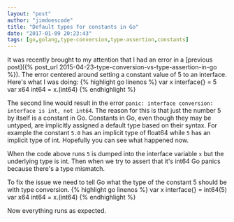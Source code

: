 ```yaml
---
layout: "post"
author: "jimdoescode"
title: "Default types for constants in Go"
date: "2017-01-09 20:23:43"
tags: [go,golang,type-conversion,type-assertion,constants]
---
```


It was recently brought to my attention that I had an error in a [previous post]({% post_url 2015-04-23-type-conversion-vs-type-assertion-in-go %}). The error centered around setting a constant value of
5 to an interface. Here's what I was doing:
{% highlight go linenos %}
var x interface{} = 5
var x64 int64 = x.(int64)
{% endhighlight %}

The second line would result in the error `panic: interface conversion: interface is int, not int64`. The reason for this is that just the
number 5 by itself is a constant in Go. Constants in Go, even though they may be untyped, are implicitly assigned a default type based on
their syntax. For example the constant `5.0` has an implicit type of float64 while `5` has an implicit type of int. Hopefully you can see
what happened now.

When the code above runs `5` is dumped into the interface variable `x` but the underlying type is int. Then when we try to assert that it's
int64 Go panics because there's a type mismatch.

To fix the issue we need to tell Go what the type of the constant 5 should be with type conversion.
{% highlight go linenos %}
var x interface{} = int64(5)
var x64 int64 = x.(int64)
{% endhighlight %}

Now everything runs as expected.
